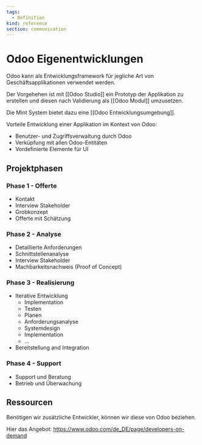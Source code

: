 ```yaml
---
tags:
  - Definition
kind: reference
section: communication
---
```

# Odoo Eigenentwicklungen

Odoo kann als Entwicklungsframework für jegliche Art von Geschäftsapplikationen verwendet werden.

Der Vorgehehen ist mit [[Odoo Studio]] ein Prototyp der Applikation zu erstellen und diesen nach Validierung als [[Odoo Modul]] umzusetzen.

Die Mint System bietet dazu eine [[Odoo Entwicklungsumgebung]].

Vorteile Entwicklung einer Applikation im Kontext von Odoo:

* Benutzer- und Zugriffsverwaltung durch Odoo
* Verküpfung mit allen Odoo-Entitäten
* Vordefinierte Elemente für UI

## Projektphasen

### Phase 1 - Offerte

* Kontakt
* Interview Stakeholder
* Grobkonzept
* Offerte mit Schätzung

### Phase 2 - Analyse

* Detaillierte Anforderungen
* Schnittstellenanalyse
* Interview Stakeholder
* Machbarkeitsnachweis (Proof of Concept)

### Phase 3 - Realisierung

* Iterative Entwicklung
	* Implementation
	* Testen
	* Planen
	* Anforderungsanalyse
	* Systemdesign
	* Implementation
	* ...
* Bereitstellung and Integration

### Phase 4 - Support

* Support und Beratung
* Betrieb und Überwachung

## Ressourcen

Benötigen wir zusätzliche Entwickler, können wir diese von Odoo beziehen.

Hier das Angebot: https://www.odoo.com/de_DE/page/developers-on-demand
